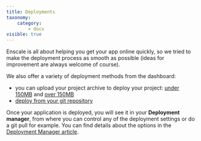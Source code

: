 ```yaml
---
title: Deployments
taxonomy:
    category:
        - docs
visible: true
---
```


Enscale is all about helping you get your app online quickly, so we tried to make the deployment process as smooth as possible (ideas for improvement are always welcome of course). 

We also offer a variety of deployment methods from the dashboard: 
- you can upload your project archive to deploy your project: [under 150MB](/deployments/deploy-from-archive) and [over 150MB](/deployments/deploying-archives-150mb)
- [deploy from your git repository](/deployments/git) 


Once your application is deployed, you will see it in your **Deployment manager**, from where you can control any of the deployment settings or do a git pull for example. You can find details about the options in the [Deployment Manager article](/deployments/deployment-manager).

